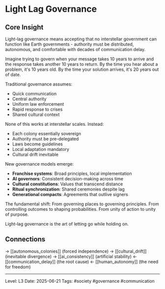# Light Lag Governance

## Core Insight
Light-lag governance means accepting that no interstellar government can function like Earth governments - authority must be distributed, autonomous, and comfortable with decades of communication delay.

Imagine trying to govern when your message takes 10 years to arrive and the response takes another 10 years to return. By the time you hear about a problem, it's 10 years old. By the time your solution arrives, it's 20 years out of date.

Traditional governance assumes:
- Quick communication
- Central authority
- Uniform law enforcement
- Rapid response to crises
- Shared cultural context

None of this works at interstellar scales. Instead:
- Each colony essentially sovereign
- Authority must be pre-delegated
- Laws become guidelines
- Local adaptation mandatory
- Cultural drift inevitable

New governance models emerge:
- **Franchise systems**: Broad principles, local implementation
- **AI governors**: Consistent decision-making across time
- **Cultural constitutions**: Values that transcend distance
- **Ritual synchronization**: Shared ceremonies despite lag
- **Generational compacts**: Agreements that outlive signers

The fundamental shift: From governing places to governing principles. From controlling outcomes to shaping probabilities. From unity of action to unity of purpose.

Light-lag governance is the art of letting go while holding on.

## Connections
→ [[autonomous_colonies]] (forced independence)
→ [[cultural_drift]] (inevitable divergence)
→ [[ai_consistency]] (artificial stability)
← [[communication_delay]] (the root cause)
← [[human_autonomy]] (the need for freedom)

---
Level: L3
Date: 2025-06-21
Tags: #society #governance #communication